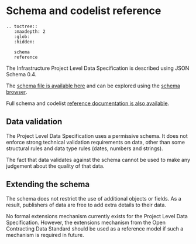 # Schema and codelist reference

```eval_rst
.. toctree::
   :maxdepth: 2
   :glob:
   :hidden:

   schema
   reference

```

The Infrastructure Project Level Data Specification is described using JSON Schema 0.4.

The [schema file is available here](../../../../_static/project-level/project-schema.json) and can be explored using the [schema browser](schema.md).

Full schema and codelist [reference documentation is also available](reference.md).

## Data validation

The Project Level Data Specification uses a permissive schema. It does not enforce strong technical validation requirements on data, other than some structural rules and data type rules (dates, numbers and strings).

The fact that data validates against the schema cannot be used to make any judgement about the quality of that data.

## Extending the schema

The schema does not restrict the use of additional objects or fields. As a result, publishers of data are free to add extra details to their data.

No formal extensions mechanism currently exists for the Project Level Data Specification. However, the extensions mechanism from the Open Contracting Data Standard should be used as a reference model if such a mechanism is required in future.
